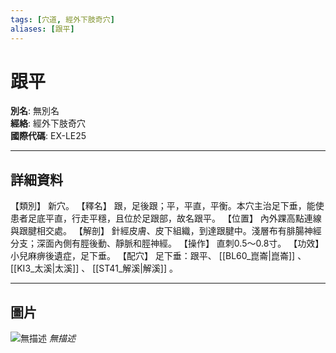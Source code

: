 ```yaml
---
tags: [穴道, 經外下肢奇穴]
aliases: [跟平]
---
```


# 跟平

**別名**: 無別名  
**經絡**: 經外下肢奇穴  
**國際代碼**: EX-LE25  

---

## 詳細資料
【類別】
新穴。
【釋名】
跟，足後跟；平，平直，平衡。本穴主治足下垂，能使患者足底平直，行走平穩，且位於足跟部，故名跟平。
【位置】
內外踝高點連線與跟腱相交處。
【解剖】
針經皮膚、皮下組織，到達跟腱中。淺層布有腓腸神經分支；深面內側有脛後動、靜脈和脛神經。
【操作】
直刺0.5～0.8寸。
【功效】
小兒麻痹後遺症，足下垂。
【配穴】
足下垂：跟平、 [[BL60_崑崙|崑崙]] 、 [[KI3_太溪|太溪]] 、 [[ST41_解溪|解溪]] 。

---

## 圖片
![無描述](https://yibian.hopto.org/pic/shu16/474.gif)
_無描述_

